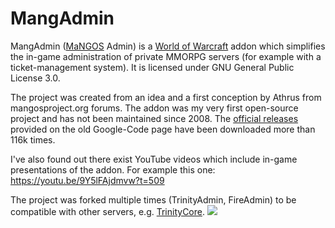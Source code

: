 # MangAdmin
MangAdmin ([MaNGOS](https://github.com/mangosthree/server) Admin) is a [World of Warcraft](http://battle.net/wow/) addon which simplifies the in-game administration of private MMORPG servers (for example with a ticket-management system). It is licensed under GNU General Public License 3.0.

The project was created from an idea and a first conception by Athrus from mangosproject.org forums. The addon was my very first open-source project and has not been maintained since 2008. The [official releases](https://code.google.com/p/mangadmin/downloads/list) provided on the old Google-Code page have been downloaded more than 116k times.

I've also found out there exist YouTube videos which include in-game presentations of the addon. For example this one: https://youtu.be/9Y5lFAjdmvw?t=509

The project was forked multiple times (TrinityAdmin, FireAdmin) to be compatible with other servers, e.g. [TrinityCore](https://github.com/TrinityCore/TrinityCore).
![](https://mangadmin.googlecode.com/files/tease.jpg)
